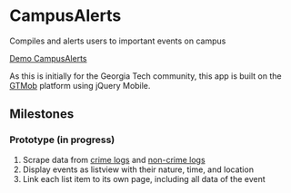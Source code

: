 CampusAlerts
============

Compiles and alerts users to important events on campus

[Demo CampusAlerts](http://m.cip.gatech.edu/developer/anelson35/w/CampusAlerts/content/)

As this is initially for the Georgia Tech community, this app is built on the [GTMob](http://gtmob.gatech.edu/) platform using jQuery Mobile.


Milestones
------------

### Prototype (in progress)
1. Scrape data from [crime logs](http://www.police.gatech.edu/crimeinfo/crimelogs/crimelog.php) and [non-crime logs](http://www.police.gatech.edu/crimeinfo/crimelogs/noncrimelog.php)
2. Display events as listview with their nature, time, and location
3. Link each list item to its own page, including all data of the event

